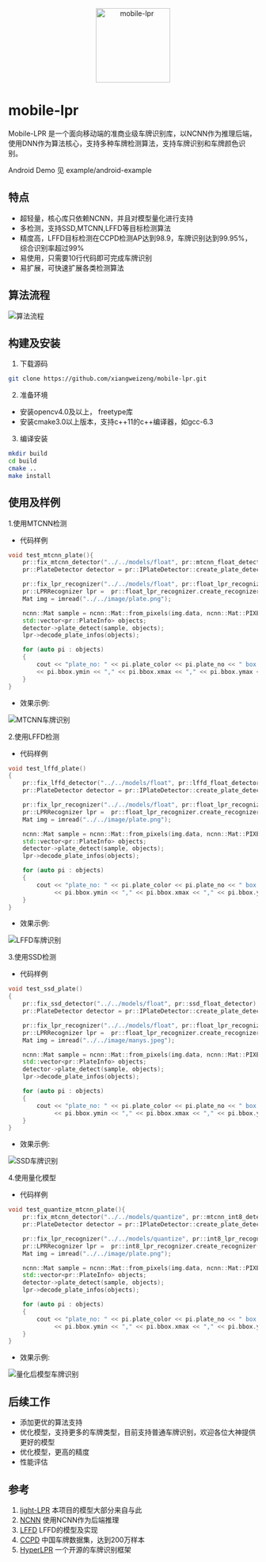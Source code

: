  <div align="center">
<img src="image/logo.png" width="150" alt="mobile-lpr" />
</div>

# mobile-lpr
Mobile-LPR 是一个面向移动端的准商业级车牌识别库，以NCNN作为推理后端，使用DNN作为算法核心，支持多种车牌检测算法，支持车牌识别和车牌颜色识别。

Android Demo 见 example/android-example

## 特点

- 超轻量，核心库只依赖NCNN，并且对模型量化进行支持
- 多检测，支持SSD,MTCNN,LFFD等目标检测算法
- 精度高，LFFD目标检测在CCPD检测AP达到98.9，车牌识别达到99.95%， 综合识别率超过99%
- 易使用，只需要10行代码即可完成车牌识别
- 易扩展，可快速扩展各类检测算法

## 算法流程
![算法流程](image/flow.jpg)
## 构建及安装
1. 下载源码
```sh
git clone https://github.com/xiangweizeng/mobile-lpr.git
```
2. 准备环境
- 安装opencv4.0及以上， freetype库
- 安装cmake3.0以上版本，支持c++11的c++编译器，如gcc-6.3

3. 编译安装
```sh
mkdir build
cd build
cmake ..
make install
```

## 使用及样例
1.使用MTCNN检测
- 代码样例
```cpp
void test_mtcnn_plate(){
    pr::fix_mtcnn_detector("../../models/float", pr::mtcnn_float_detector);
    pr::PlateDetector detector = pr::IPlateDetector::create_plate_detector(pr::mtcnn_float_detector);

    pr::fix_lpr_recognizer("../../models/float", pr::float_lpr_recognizer);
    pr::LPRRecognizer lpr =  pr::float_lpr_recognizer.create_recognizer();
    Mat img = imread("../../image/plate.png");

    ncnn::Mat sample = ncnn::Mat::from_pixels(img.data, ncnn::Mat::PIXEL_BGR, img.cols, img.rows);
    std::vector<pr::PlateInfo> objects;
    detector->plate_detect(sample, objects);
    lpr->decode_plate_infos(objects);

    for (auto pi : objects)
    {
        cout << "plate_no: " << pi.plate_color << pi.plate_no << " box:" << pi.bbox.xmin << ","
        << pi.bbox.ymin << "," << pi.bbox.xmax << "," << pi.bbox.ymax << "," << pi.bbox.score << endl;
    }
}
```
- 效果示例:

![MTCNN车牌识别](image/mtcnn-plate.png)

2.使用LFFD检测
- 代码样例
```cpp
void test_lffd_plate()
{
    pr::fix_lffd_detector("../../models/float", pr::lffd_float_detector);
    pr::PlateDetector detector = pr::IPlateDetector::create_plate_detector(pr::lffd_float_detector);

    pr::fix_lpr_recognizer("../../models/float", pr::float_lpr_recognizer);
    pr::LPRRecognizer lpr =  pr::float_lpr_recognizer.create_recognizer();
    Mat img = imread("../../image/plate.png");

    ncnn::Mat sample = ncnn::Mat::from_pixels(img.data, ncnn::Mat::PIXEL_BGR, img.cols, img.rows);
    std::vector<pr::PlateInfo> objects;
    detector->plate_detect(sample, objects);
    lpr->decode_plate_infos(objects);

    for (auto pi : objects)
    {
        cout << "plate_no: " << pi.plate_color << pi.plate_no << " box:" << pi.bbox.xmin << ","
             << pi.bbox.ymin << "," << pi.bbox.xmax << "," << pi.bbox.ymax << "," << pi.bbox.score << endl;
    }
}
```

- 效果示例:

![LFFD车牌识别](image/lffd-plate.png)

3.使用SSD检测
- 代码样例
```cpp
void test_ssd_plate()
{
    pr::fix_ssd_detector("../../models/float", pr::ssd_float_detector);
    pr::PlateDetector detector = pr::IPlateDetector::create_plate_detector(pr::ssd_float_detector);

    pr::fix_lpr_recognizer("../../models/float", pr::float_lpr_recognizer);
    pr::LPRRecognizer lpr =  pr::float_lpr_recognizer.create_recognizer();
    Mat img = imread("../../image/manys.jpeg");

    ncnn::Mat sample = ncnn::Mat::from_pixels(img.data, ncnn::Mat::PIXEL_BGR, img.cols, img.rows);
    std::vector<pr::PlateInfo> objects;
    detector->plate_detect(sample, objects);
    lpr->decode_plate_infos(objects);

    for (auto pi : objects)
    {
        cout << "plate_no: " << pi.plate_color << pi.plate_no << " box:" << pi.bbox.xmin << ","
             << pi.bbox.ymin << "," << pi.bbox.xmax << "," << pi.bbox.ymax << "," << pi.bbox.score << endl;
    }
}
```

- 效果示例:

![SSD车牌识别](image/ssd-plate.png)

4.使用量化模型
- 代码样例
```cpp
void test_quantize_mtcnn_plate(){
    pr::fix_mtcnn_detector("../../models/quantize", pr::mtcnn_int8_detector);
    pr::PlateDetector detector = pr::IPlateDetector::create_plate_detector(pr::mtcnn_int8_detector);

    pr::fix_lpr_recognizer("../../models/quantize", pr::int8_lpr_recognizer);
    pr::LPRRecognizer lpr =  pr::int8_lpr_recognizer.create_recognizer();
    Mat img = imread("../../image/plate.png");

    ncnn::Mat sample = ncnn::Mat::from_pixels(img.data, ncnn::Mat::PIXEL_BGR, img.cols, img.rows);
    std::vector<pr::PlateInfo> objects;
    detector->plate_detect(sample, objects);
    lpr->decode_plate_infos(objects);

    for (auto pi : objects)
    {
        cout << "plate_no: " << pi.plate_color << pi.plate_no << " box:" << pi.bbox.xmin << ","
             << pi.bbox.ymin << "," << pi.bbox.xmax << "," << pi.bbox.ymax << "," << pi.bbox.score << endl;
    }
}

```

- 效果示例:

![量化后模型车牌识别](image/quantize-mtcnn-plate.png)

## 后续工作
- 添加更优的算法支持
- 优化模型，支持更多的车牌类型，目前支持普通车牌识别，欢迎各位大神提供更好的模型
- 优化模型，更高的精度
- 性能评估

## 参考
1. [light-LPR](https://github.com/lqian/light-LPR) 本项目的模型大部分来自与此
2. [NCNN](https://github.com/Tencent/ncnn) 使用NCNN作为后端推理
3. [LFFD](https://github.com/YonghaoHe/A-Light-and-Fast-Face-Detector-for-Edge-Devices) LFFD的模型及实现
4. [CCPD](https://github.com/detectRecog/CCPD) 中国车牌数据集，达到200万样本
5. [HyperLPR](https://github.com/zeusees/HyperLPR) 一个开源的车牌识别框架